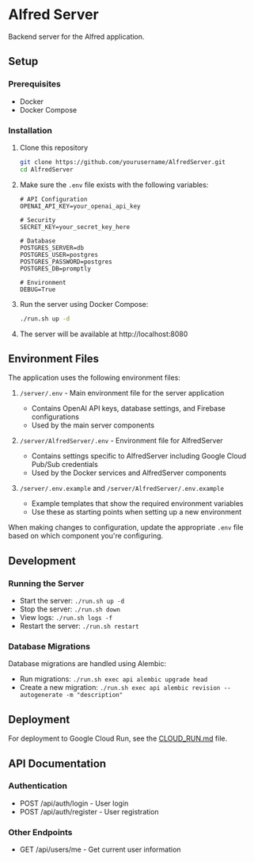 # Alfred Server

Backend server for the Alfred application.

## Setup

### Prerequisites
- Docker
- Docker Compose

### Installation

1. Clone this repository
   ```bash
   git clone https://github.com/yourusername/AlfredServer.git
   cd AlfredServer
   ```

2. Make sure the `.env` file exists with the following variables:
   ```
   # API Configuration
   OPENAI_API_KEY=your_openai_api_key

   # Security
   SECRET_KEY=your_secret_key_here

   # Database
   POSTGRES_SERVER=db
   POSTGRES_USER=postgres
   POSTGRES_PASSWORD=postgres
   POSTGRES_DB=promptly

   # Environment
   DEBUG=True
   ```

3. Run the server using Docker Compose:
   ```bash
   ./run.sh up -d
   ```

4. The server will be available at http://localhost:8080

## Environment Files

The application uses the following environment files:

1. `/server/.env` - Main environment file for the server application
   - Contains OpenAI API keys, database settings, and Firebase configurations
   - Used by the main server components

2. `/server/AlfredServer/.env` - Environment file for AlfredServer
   - Contains settings specific to AlfredServer including Google Cloud Pub/Sub credentials
   - Used by the Docker services and AlfredServer components

3. `/server/.env.example` and `/server/AlfredServer/.env.example`
   - Example templates that show the required environment variables
   - Use these as starting points when setting up a new environment

When making changes to configuration, update the appropriate `.env` file based on which component you're configuring.

## Development

### Running the Server

- Start the server: `./run.sh up -d`
- Stop the server: `./run.sh down`
- View logs: `./run.sh logs -f`
- Restart the server: `./run.sh restart`

### Database Migrations

Database migrations are handled using Alembic:

- Run migrations: `./run.sh exec api alembic upgrade head`
- Create a new migration: `./run.sh exec api alembic revision --autogenerate -m "description"`

## Deployment

For deployment to Google Cloud Run, see the [CLOUD_RUN.md](CLOUD_RUN.md) file.

## API Documentation

### Authentication
- POST /api/auth/login - User login
- POST /api/auth/register - User registration

### Other Endpoints
- GET /api/users/me - Get current user information 